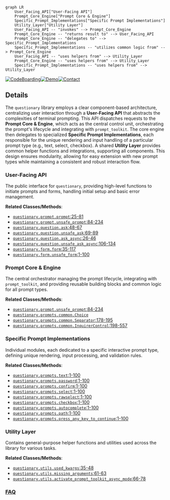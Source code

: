 ```mermaid
graph LR
    User_Facing_API["User-Facing API"]
    Prompt_Core_Engine["Prompt Core & Engine"]
    Specific_Prompt_Implementations["Specific Prompt Implementations"]
    Utility_Layer["Utility Layer"]
    User_Facing_API -- "invokes" --> Prompt_Core_Engine
    Prompt_Core_Engine -- "returns result to" --> User_Facing_API
    Prompt_Core_Engine -- "delegates to" --> Specific_Prompt_Implementations
    Specific_Prompt_Implementations -- "utilizes common logic from" --> Prompt_Core_Engine
    User_Facing_API -- "uses helpers from" --> Utility_Layer
    Prompt_Core_Engine -- "uses helpers from" --> Utility_Layer
    Specific_Prompt_Implementations -- "uses helpers from" --> Utility_Layer
```

[![CodeBoarding](https://img.shields.io/badge/Generated%20by-CodeBoarding-9cf?style=flat-square)](https://github.com/CodeBoarding/GeneratedOnBoardings)[![Demo](https://img.shields.io/badge/Try%20our-Demo-blue?style=flat-square)](https://www.codeboarding.org/demo)[![Contact](https://img.shields.io/badge/Contact%20us%20-%20contact@codeboarding.org-lightgrey?style=flat-square)](mailto:contact@codeboarding.org)

## Details

The `questionary` library employs a clear component-based architecture, centralizing user interaction through a **User-Facing API** that abstracts the complexities of terminal prompting. This API dispatches requests to the **Prompt Core & Engine**, which acts as the central control unit, orchestrating the prompt's lifecycle and integrating with `prompt_toolkit`. The core engine then delegates to specialized **Specific Prompt Implementations**, each responsible for the unique rendering and input handling of a particular prompt type (e.g., text, select, checkbox). A shared **Utility Layer** provides common helper functions and integrations, supporting all components. This design ensures modularity, allowing for easy extension with new prompt types while maintaining a consistent and robust interaction flow.

### User-Facing API
The public interface for `questionary`, providing high-level functions to initiate prompts and forms, handling initial setup and basic error management.


**Related Classes/Methods**:

- <a href="https://github.com/tmbo/questionary/blob/master/questionary/prompt.py#L25-L81" target="_blank" rel="noopener noreferrer">`questionary.prompt.prompt`:25-81</a>
- <a href="https://github.com/tmbo/questionary/blob/master/questionary/prompt.py#L84-L234" target="_blank" rel="noopener noreferrer">`questionary.prompt.unsafe_prompt`:84-234</a>
- <a href="https://github.com/tmbo/questionary/blob/master/questionary/question.py#L48-L67" target="_blank" rel="noopener noreferrer">`questionary.question.ask`:48-67</a>
- <a href="https://github.com/tmbo/questionary/blob/master/questionary/question.py#L69-L89" target="_blank" rel="noopener noreferrer">`questionary.question.unsafe_ask`:69-89</a>
- <a href="https://github.com/tmbo/questionary/blob/master/questionary/question.py#L26-L46" target="_blank" rel="noopener noreferrer">`questionary.question.ask_async`:26-46</a>
- <a href="https://github.com/tmbo/questionary/blob/master/questionary/question.py#L106-L134" target="_blank" rel="noopener noreferrer">`questionary.question.unsafe_ask_async`:106-134</a>
- <a href="https://github.com/tmbo/questionary/blob/master/questionary/form.py#L35-L117" target="_blank" rel="noopener noreferrer">`questionary.form.form`:35-117</a>
- <a href="https://github.com/tmbo/questionary/blob/master/questionary/form.py#L1-L100" target="_blank" rel="noopener noreferrer">`questionary.form.unsafe_form`:1-100</a>


### Prompt Core & Engine
The central orchestrator managing the prompt lifecycle, integrating with `prompt_toolkit`, and providing reusable building blocks and common logic for all prompt types.


**Related Classes/Methods**:

- <a href="https://github.com/tmbo/questionary/blob/master/questionary/prompt.py#L84-L234" target="_blank" rel="noopener noreferrer">`questionary.prompt.unsafe_prompt`:84-234</a>
- <a href="https://github.com/tmbo/questionary/blob/master/questionary/prompts/common.py" target="_blank" rel="noopener noreferrer">`questionary.prompts.common.Choice`</a>
- <a href="https://github.com/tmbo/questionary/blob/master/questionary/prompts/common.py#L178-L195" target="_blank" rel="noopener noreferrer">`questionary.prompts.common.Separator`:178-195</a>
- <a href="https://github.com/tmbo/questionary/blob/master/questionary/prompts/common.py#L198-L557" target="_blank" rel="noopener noreferrer">`questionary.prompts.common.InquirerControl`:198-557</a>


### Specific Prompt Implementations
Individual modules, each dedicated to a specific interactive prompt type, defining unique rendering, input processing, and validation rules.


**Related Classes/Methods**:

- <a href="https://github.com/tmbo/questionary/blob/master/questionary/prompts/text.py#L1-L100" target="_blank" rel="noopener noreferrer">`questionary.prompts.text`:1-100</a>
- <a href="https://github.com/tmbo/questionary/blob/master/questionary/prompts/password.py#L1-L100" target="_blank" rel="noopener noreferrer">`questionary.prompts.password`:1-100</a>
- <a href="https://github.com/tmbo/questionary/blob/master/questionary/prompts/confirm.py#L1-L100" target="_blank" rel="noopener noreferrer">`questionary.prompts.confirm`:1-100</a>
- <a href="https://github.com/tmbo/questionary/blob/master/questionary/prompts/select.py#L1-L100" target="_blank" rel="noopener noreferrer">`questionary.prompts.select`:1-100</a>
- <a href="https://github.com/tmbo/questionary/blob/master/questionary/prompts/rawselect.py#L1-L100" target="_blank" rel="noopener noreferrer">`questionary.prompts.rawselect`:1-100</a>
- <a href="https://github.com/tmbo/questionary/blob/master/questionary/prompts/checkbox.py#L1-L100" target="_blank" rel="noopener noreferrer">`questionary.prompts.checkbox`:1-100</a>
- <a href="https://github.com/tmbo/questionary/blob/master/questionary/prompts/autocomplete.py#L1-L100" target="_blank" rel="noopener noreferrer">`questionary.prompts.autocomplete`:1-100</a>
- <a href="https://github.com/tmbo/questionary/blob/master/questionary/prompts/path.py#L1-L100" target="_blank" rel="noopener noreferrer">`questionary.prompts.path`:1-100</a>
- <a href="https://github.com/tmbo/questionary/blob/master/questionary/prompts/press_any_key_to_continue.py#L1-L100" target="_blank" rel="noopener noreferrer">`questionary.prompts.press_any_key_to_continue`:1-100</a>


### Utility Layer
Contains general-purpose helper functions and utilities used across the library for various tasks.


**Related Classes/Methods**:

- <a href="https://github.com/tmbo/questionary/blob/master/questionary/utils.py#L35-L48" target="_blank" rel="noopener noreferrer">`questionary.utils.used_kwargs`:35-48</a>
- <a href="https://github.com/tmbo/questionary/blob/master/questionary/utils.py#L61-L63" target="_blank" rel="noopener noreferrer">`questionary.utils.missing_arguments`:61-63</a>
- <a href="https://github.com/tmbo/questionary/blob/master/questionary/utils.py#L66-L78" target="_blank" rel="noopener noreferrer">`questionary.utils.activate_prompt_toolkit_async_mode`:66-78</a>




### [FAQ](https://github.com/CodeBoarding/GeneratedOnBoardings/tree/main?tab=readme-ov-file#faq)